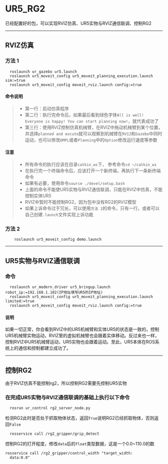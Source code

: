 # UR5_RG2
已经配置好的包，可以实现RVIZ仿真、UR5实物与RVIZ通信联调、控制RG2

------

## RVIZ仿真
### 方法 1 
```
  roslaunch ur_gazebo ur5.launch  
  roslaunch ur5_moveit_config ur5_moveit_planning_execution.launch sim:=true  
  roslaunch ur5_moveit_config moveit_rviz.launch config:=true  
```
#### 命令说明
> * 第一行：启动仿真程序  
> * 第二行：执行完命令后，如果最后看到绿色字体`All is well! Everyone is happy! You can start planning now!`，就代表成功了  
> * 第三行：使用RVIZ控制仿真机械臂，在RVIZ中拖动机械臂到某个位置，并选择`planned and excute`就可以观察到机械臂在`RVIZ`和`Gazebo`中同时运动，也可以修改`OMPL`或者`Planning`中的`Option`修改运行速度等参数  
#### 注意
> * 所有命令的执行应该在目录`catkin_ws`下， 参考命令`cd ~/catkin_ws`  
> * 在执行完一个终端命令后，应该打开一个新终端，再执行下一条新终端命令  
> * 如果有必要，使用命令`source ./devel/setup.bash`  
> * 上面的命令不能使UR5实物与RVIZ通信联调，只能在RVIZ中仿真，不能控制实体UR5  
> * RVIZ中暂时不能控制RG2，因为包中没有RG2的RVIZ模型  
> * 如果上诉命令过于冗长，可以使用`方法 2`的命令，只有一行，或者可以自己创建`.launch`文件实现上诉功能  
### 方法 2 
```
    roslaunch ur5_moveit_config demo.launch
```

------

## UR5实物与RVIZ通信联调
### 命令
```
  roslaunch ur_modern_driver ur5_bringup.launch robot_ip:=192.168.1.102(IP地址填写UR5的IP地址)
  roslaunch ur5_moveit_config ur5_moveit_planning_execution.launch limited:=true
  roslaunch ur5_moveit_config moveit_rviz.launch config:=true
```
#### 说明
如果一切正常，你会看到RVIZ中的UR5机械臂和实体UR5的状态是一致的，控制UR5机械臂实物运动，RVIZ里的虚拟机械臂也会跟着实体移动。反过来也一样，控制RVIZ中UR5机械臂运动，UR5实物也会跟着运动。至此，UR5本体在ROS系统上的通信和控制都建立成功了。

-----

## 控制RG2
由于RVIZ仿真不能控制rg2，所以控制RG2需要先控制UR5实物
### 在完成UR5实物与RVIZ通信联调的基础上执行以下命令
```
  rosrun ur_control rg2_server_node.py  
```
检测RG2此时是否处于抓取物体状态，返回`True`说明RG2已经抓取物体，否则返回`False`
```
  rosservice call /rg2_gripper/grip_detect
```
控制RG2的打开程度，修改`data`后的`float`类型数据，这是一个0.0~110.0的数
``` 
rosservice call /rg2_gripper/control_width "target_width:  
  data:0.0"
```
